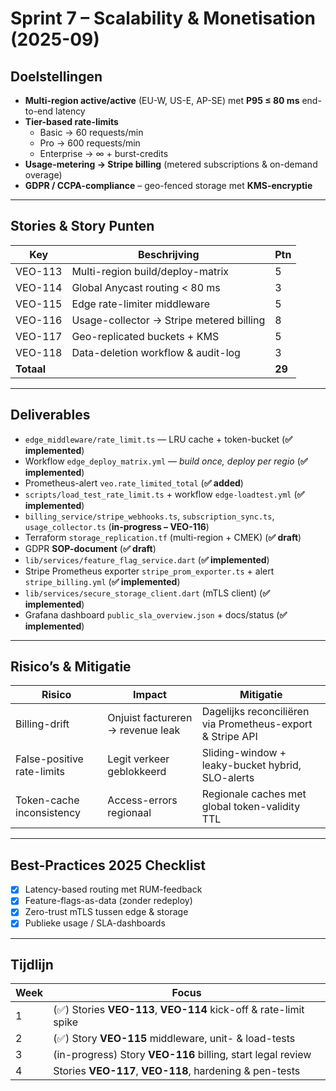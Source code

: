 # Sprint 7 – Scalability & Monetisation (2025-09)

## Doelstellingen

* **Multi-region active/active** (EU-W, US-E, AP-SE) met **P95 ≤ 80 ms** end-to-end latency
* **Tier-based rate-limits**  
  * Basic → 60 requests/min  
  * Pro → 600 requests/min  
  * Enterprise → ∞ + burst-credits
* **Usage-metering → Stripe billing** (metered subscriptions & on-demand overage)
* **GDPR / CCPA-compliance** – geo-fenced storage met **KMS-encryptie**

---

## Stories & Story Punten

| Key | Beschrijving | Ptn |
|-----|--------------|-----|
| VEO-113 | Multi-region build/deploy-matrix | 5 |
| VEO-114 | Global Anycast routing < 80 ms | 3 |
| VEO-115 | Edge rate-limiter middleware | 5 |
| VEO-116 | Usage-collector → Stripe metered billing | 8 |
| VEO-117 | Geo-replicated buckets + KMS | 5 |
| VEO-118 | Data-deletion workflow & audit-log | 3 |
| **Totaal** |  | **29** |

---

## Deliverables

* `edge_middleware/rate_limit.ts` — LRU cache + token-bucket (**✅ implemented**)
* Workflow `edge_deploy_matrix.yml` — _build once, deploy per regio_ (**✅ implemented**)
* Prometheus-alert `veo.rate_limited_total` (**✅ added**)
* `scripts/load_test_rate_limit.ts` + workflow `edge-loadtest.yml` (**✅ implemented**)
* `billing_service/stripe_webhooks.ts`, `subscription_sync.ts`, `usage_collector.ts` (**in-progress – VEO-116**)
* Terraform `storage_replication.tf` (multi-region + CMEK) (**✅ draft**) 
* GDPR **SOP-document** (**✅ draft**)
* `lib/services/feature_flag_service.dart` (**✅ implemented**)
* Stripe Prometheus exporter `stripe_prom_exporter.ts` + alert `stripe_billing.yml` (**✅ implemented**)
* `lib/services/secure_storage_client.dart` (mTLS client) (**✅ implemented**)
* Grafana dashboard `public_sla_overview.json` + docs/status (**✅ implemented**)

---

## Risico’s & Mitigatie

| Risico | Impact | Mitigatie |
|--------|--------|-----------|
| Billing-drift | Onjuist factureren → revenue leak | Dagelijks reconciliëren via Prometheus-export & Stripe API |
| False-positive rate-limits | Legit verkeer geblokkeerd | Sliding-window + leaky-bucket hybrid, SLO-alerts |
| Token-cache inconsistency | Access-errors regionaal | Regionale caches met global token-validity TTL |

---

## Best-Practices 2025 Checklist

- [x] Latency-based routing met RUM-feedback
- [x] Feature-flags-as-data (zonder redeploy)
- [x] Zero-trust mTLS tussen edge & storage
- [x] Publieke usage / SLA-dashboards

---

## Tijdlijn

| Week | Focus |
|------|-------|
| 1 | (✅) Stories **VEO-113**, **VEO-114** kick-off & rate-limit spike |
| 2 | (✅) Story **VEO-115** middleware, unit- & load-tests |
| 3 | (in-progress) Story **VEO-116** billing, start legal review |
| 4 | Stories **VEO-117**, **VEO-118**, hardening & pen-tests |